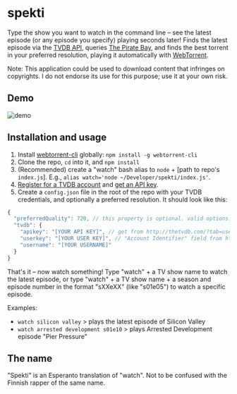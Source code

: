 # spekti

Type the show you want to watch in the command line – see the latest episode (or any episode you specify) playing seconds later! Finds the latest episode via the [TVDB API](http://thetvdb.com), queries [The Pirate Bay](https://thepiratebay.org), and finds the best torrent in your preferred resolution, playing it automatically with [WebTorrent](https://webtorrent.io).

Note: This application could be used to download content that infringes on copyrights. I do not endorse its use for this purpose; use it at your own risk.

## Demo

![demo](/example.gif)

## Installation and usage

1. Install [webtorrent-cli](https://github.com/webtorrent/webtorrent-cli) globally: `npm install -g webtorrent-cli`
2. Clone the repo, `cd` into it, and `npm install`
3. (Recommended) create a "watch" bash alias to `node` + [path to repo's `index.js`]. E.g., `alias watch='node ~/Developer/spekti/index.js'`.
4. [Register for a TVDB account](http://thetvdb.com/?tab=register) and [get an API key](http://thetvdb.com/?tab=apiregister).
5. Create a `config.json` file in the root of the repo with your TVDB credentials, and optionally a preferred resolution. It should look like this:

```javascript
{
  "preferredQuality": 720, // this property is optional. valid options: 720, 1080
  "tvdb": {
    "apikey": "[YOUR API KEY]", // get from http://thetvdb.com/?tab=userinfo after completing step #4
    "userkey": "[YOUR USER KEY]", // "Account Identifier" field from http://thetvdb.com/?tab=userinfo
    "username": "[YOUR USERNAME]"
  }
}
```

That's it – now watch something! Type "watch" + a TV show name to watch the latest episode, or type "watch" + a TV show name + a season and episode number in the format "sXXeXX" (like "s01e05") to watch a specific episode.

Examples:

- `watch silicon valley` > plays the latest episode of Silicon Valley
- `watch arrested development s01e10` > plays Arrested Development episode "Pier Pressure"

## The name

"Spekti" is an Esperanto translation of "watch". Not to be confused with the Finnish rapper of the same name.
